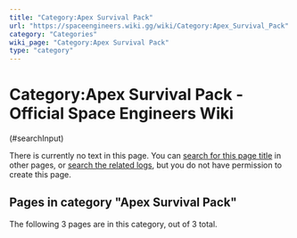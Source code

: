 ```yaml
---
title: "Category:Apex Survival Pack"
url: "https://spaceengineers.wiki.gg/wiki/Category:Apex_Survival_Pack"
category: "Categories"
wiki_page: "Category:Apex Survival Pack"
type: "category"
---
```


# Category:Apex Survival Pack - Official Space Engineers Wiki

(#searchInput)

There is currently no text in this page. You can [search for this page title](https://spaceengineers.wiki.gg/wiki/Special:Search/Apex_Survival_Pack "Special:Search/Apex Survival Pack") in other pages, or [search the related logs](https://spaceengineers.wiki.gg/wiki/Special:Log?page=Category:Apex_Survival_Pack), but you do not have permission to create this page.

## Pages in category "Apex Survival Pack"

The following 3 pages are in this category, out of 3 total.